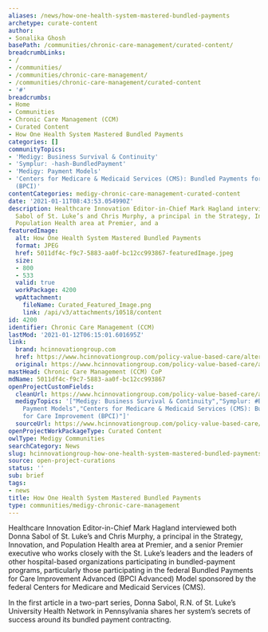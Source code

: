 ```yaml
---
aliases: /news/how-one-health-system-mastered-bundled-payments
archetype: curate-content
author:
- Sonalika Ghosh
basePath: /communities/chronic-care-management/curated-content/
breadcrumbLinks:
- /
- /communities/
- /communities/chronic-care-management/
- /communities/chronic-care-management/curated-content
- '#'
breadcrumbs:
- Home
- Communities
- Chronic Care Management (CCM)
- Curated Content
- How One Health System Mastered Bundled Payments
categories: []
communityTopics:
- 'Medigy: Business Survival & Continuity'
- 'Symplur: -hash-BundledPayment'
- 'Medigy: Payment Models'
- 'Centers for Medicare & Medicaid Services (CMS): Bundled Payments for Care Improvement
  (BPCI)'
contentCategories: medigy-chronic-care-management-curated-content
date: '2021-01-11T08:43:53.054990Z'
description: Healthcare Innovation Editor-in-Chief Mark Hagland interviewed both Donna
  Sabol of St. Luke’s and Chris Murphy, a principal in the Strategy, Innovation, and
  Population Health area at Premier, and a
featuredImage:
  alt: How One Health System Mastered Bundled Payments
  format: JPEG
  href: 5011df4c-f9c7-5883-aa0f-bc12cc993867-featuredImage.jpeg
  size:
  - 800
  - 533
  valid: true
  workPackage: 4200
  wpAttachment:
    fileName: Curated_Featured_Image.png
    link: /api/v3/attachments/10518/content
id: 4200
identifier: Chronic Care Management (CCM)
lastMod: '2021-01-12T06:15:01.601695Z'
link:
  brand: hcinnovationgroup.com
  href: https://www.hcinnovationgroup.com/policy-value-based-care/alternative-payment-models/article/21205098/how-one-health-system-mastered-bundled-payments
  original: https://www.hcinnovationgroup.com/policy-value-based-care/alternative-payment-models/article/21205098/how-one-health-system-mastered-bundled-payments
mastHead: Chronic Care Management (CCM) CoP
mdName: 5011df4c-f9c7-5883-aa0f-bc12cc993867
openProjectCustomFields:
  cleanUrl: https://www.hcinnovationgroup.com/policy-value-based-care/alternative-payment-models/article/21205098/how-one-health-system-mastered-bundled-payments
  medigyTopics: '["Medigy: Business Survival & Continuity","Symplur: #BundledPayment","Medigy:
    Payment Models","Centers for Medicare & Medicaid Services (CMS): Bundled Payments
    for Care Improvement (BPCI)"]'
  sourceUrl: https://www.hcinnovationgroup.com/policy-value-based-care/alternative-payment-models/article/21205098/how-one-health-system-mastered-bundled-payments
openProjectWorkPackageType: Curated Content
owlType: Medigy Communities
searchCategory: News
slug: hcinnovationgroup-how-one-health-system-mastered-bundled-payments
source: open-project-curations
status: ''
sub: brief
tags:
- news
title: How One Health System Mastered Bundled Payments
type: communities/medigy-chronic-care-management
---
```


Healthcare Innovation Editor-in-Chief Mark Hagland interviewed both Donna Sabol of St. Luke’s and Chris Murphy, a principal in the Strategy, Innovation, and Population Health area at Premier, and a senior Premier executive who works closely with the St. Luke’s leaders and the leaders of other hospital-based organizations participating in bundled-payment programs, particularly those participating in the federal Bundled [](https://innovation.cms.gov/innovation-models/bpci-advanced) Payments for Care Improvement Advanced (BPCI Advanced) Model sponsored by the federal Centers for Medicare and Medicaid Services (CMS). 

In the first article in a two-part series, Donna Sabol, R.N. of St. Luke’s University Health Network in Pennsylvania shares her system’s secrets of success around its bundled payment contracting.